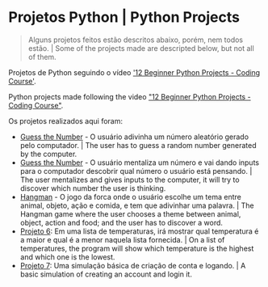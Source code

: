 # Projetos Python | Python Projects

> Alguns projetos feitos estão descritos abaixo, porém, nem todos estão. | Some of the projects made are descripted below, but not all of them.

Projetos de Python seguindo o vídeo ['12 Beginner Python Projects - Coding Course'](https://www.youtube.com/watch?v=8ext9G7xspg&t=1776s).

Python projects made following the video ["12 Beginner Python Projects - Coding Course"](https://www.youtube.com/watch?v=8ext9G7xspg&t=1776s).

Os projetos realizados aqui foram:

- [Guess the Number](/Projeto1/projeto1.py) - O usuário adivinha um número aleatório gerado pelo computador. | The user has to guess a random number generated by the computer.
- [Guess the Number](/Projeto2/projeto2.py) - O usuário mentaliza um número e vai dando inputs para o computador descobrir qual número o usuário está pensando. | The user mentalizes and gives inputs to the computer, it will try to discover which number the user is thinking.
- [Hangman](/Projeto3/projeto3.py) - O jogo da forca onde o usuário escolhe um tema entre animal, objeto, ação e comida, e tem que adivinhar uma palavra. | The Hangman game where the user chooses a theme between animal, object, action and food; and the user has to discover a word.
- [Projeto 6](/Projeto6/projeto6.py): Em uma lista de temperaturas, irá mostrar qual temperatura é a maior e qual é a menor naquela lista fornecida. | On a list of temperatures, the program will show which temperature is the highest and which one is the lowest.
- [Projeto 7](/Projeto7/projeto7.py): Uma simulação básica de criação de conta e logando. | A basic simulation of creating an account and login it.